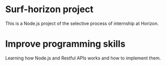 # Surf-horizon project
 This is a Node.js project of the selective process of internship at Horizon.

# Improve programming skills
Learning how Node.js and Restful APIs works and how to implement them.
